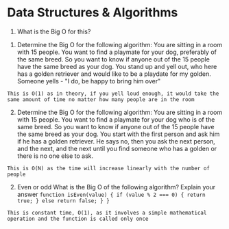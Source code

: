 # Data Structures & Algorithms

1. What is the Big O for this?

1) Determine the Big O for the following algorithm: You are sitting in a room with 15 people. You want to find a playmate for your dog, preferably of the same breed. So you want to know if anyone out of the 15 people have the same breed as your dog. You stand up and yell out, who here has a golden retriever and would like to be a playdate for my golden. Someone yells - "I do, be happy to bring him over"

`This is O(1) as in theory, if you yell loud enough, it would take the same amount of time no matter how many people are in the room`

2. Determine the Big O for the following algorithm: You are sitting in a room with 15 people. You want to find a playmate for your dog who is of the same breed. So you want to know if anyone out of the 15 people have the same breed as your dog. You start with the first person and ask him if he has a golden retriever. He says no, then you ask the next person, and the next, and the next until you find someone who has a golden or there is no one else to ask.

`This is O(N) as the time will increase linearly with the number of people`

2. Even or odd
   What is the Big O of the following algorithm? Explain your answer
   `function isEven(value) { if (value % 2 === 0) { return true; } else return false; } }`

`This is constant time, O(1), as it involves a simple mathematical operation and the function is called only once`
